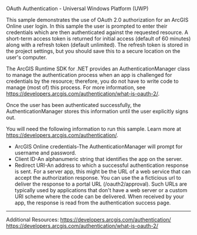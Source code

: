OAuth Authentication - Universal Windows Platform (UWP)

This sample demonstrates the use of OAuth 2.0 authorization for an ArcGIS Online user login. In this sample the user is prompted to enter their credentials which are then authenticated against the requested resource. A short-term access token is returned for initial access (default of 60 minutes) along with a refresh token (default unlimited). The refresh token is stored in the project settings, but you should save this to a secure location on the user's computer. 

The ArcGIS Runtime SDK for .NET provides an AuthenticationManager class to manage the authentication process when an app is challenged for credentials by the resource; therefore, you do not have to write code to manage (most of) this process. For more information, see https://developers.arcgis.com/authentication/what-is-oauth-2/. 

Once the user has been authenticated successfully, the AuthenticationManager stores this information until the user explicitly signs out. 

You will need the following information to run this sample. Learn more at https://developers.arcgis.com/authentication/. 
- ArcGIS Online credentials-The AuthenticationManager will prompt for username and password. 
- Client ID-An alphanumeric string that identifies the app on the server. 
- Redirect URI-An address to which a successful authentication response is sent. For a server app, this might be the URL of a web service that can accept the authorization response. You can use the a ficticious url to deliver the response to a portal URL (/oauth2/approval). Such URLs are typically used by applications that don't have a web server or a custom URI scheme where the code can be delivered. When received by your app, the response is read from the authentication success page.

--------------------

Additional Resources:
https://developers.arcgis.com/authentication/
https://developers.arcgis.com/authentication/what-is-oauth-2/

